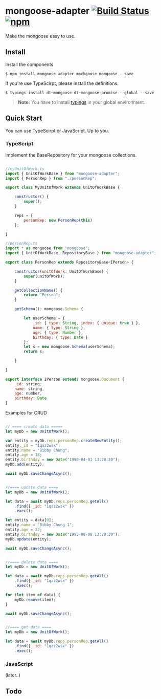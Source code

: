 # mongoose-adapter [![Build Status](https://travis-ci.org/BibbyChung/mongoose-adapter.svg?branch=master)](https://travis-ci.org/BibbyChung/mongoose-adapter) [![npm](https://img.shields.io/npm/v/mongoose-adapter.svg?maxAge=2592000)]()

Make the mongoose easy to use. 

## Install

Install the components

```shell
$ npm install mongoose-adapter mockgoose mongoose --save
```

If you're use TypeScirpt, please install the definitions.

```shell
$ typings install dt~mongoose dt~mongoose-promise --global --save
```

> **Note:** You have to install [typings](https://github.com/typings/typings) in your global environment.


## Quick Start

You can use TypeScirpt or JavaScript. Up to you.

### TypeScript

Implement the BaseRepository for your mongoose collections.

```javascript

//myUnitOfWork.ts
import { UnitOfWorkBase } from "mongoose-adapter";
import { PersonRep } from "./personRep";

export class MyUnitOfWork extends UnitOfWorkBase {

    constructor() {
        super();
    }

    reps = {
        personRep: new PersonRep(this)
    };

}

//personRep.ts
import * as mongoose from "mongoose";
import { UnitOfWorkBase, RepositoryBase } from "mongoose-adapter";

export class PersonRep extends RepositoryBase<IPerson> {

	constructor(unitOfWork: UnitOfWorkBase) {
		super(unitOfWork);
	}

	getCollectionName() {
		return "Person";
	}

	getSchema(): mongoose.Schema {

		let userSchema = {
			_id: { type: String, index: { unique: true } },
			name: { type: String },
			age: { type: Number },
			birthday: { type: Date }
		};
		let s = new mongoose.Schema(userSchema);
		return s;

	}

}

export interface IPerson extends mongoose.Document {
	_id: string;
	name: string,
	age: number,
	birthday: Date
}


```
Examples for CRUD

```javascript

// ==== create data =====
let myDb = new UnitOfWork();

var entity = myDb.reps.personRep.createNewEntity();
entity._id = "1qaz2wsx";
entity.name = "Bibby Chung";
entity.age = 18;
entity.birthday = new Date("1990-04-01 13:20:30");
myDb.add(entity);

await myDb.saveChangeAsync();


//==== update data ====
let myDb = new UnitOfWork();

let data = await myDb.reps.personRep.getAll()
    .find({ _id: "1qaz2wsx" })
    .exec();

let entity = data[0];
entity.name = "Bibby Chung 1";
entity.age = 22;
entity.birthday = new Date("1995-08-08 13:20:30");
myDb.update(entity);

await myDb.saveChangeAsync();


//==== delete data ====
let myDb = new UnitOfWork();

let data = await myDb.reps.personRep.getAll()
    .find({ _id: "1qaz2wsx" })
    .exec();

for (let item of data) {
    myDb.remove(item);
}

await myDb.saveChangeAsync();


//==== get data ====
let myDb = new UnitOfWork();

let data = await myDb.reps.personRep.getAll()
    .find({ _id: "1qaz2wsx" })
    .exec();

```

### JavaScript 
(later..)

## Todo
